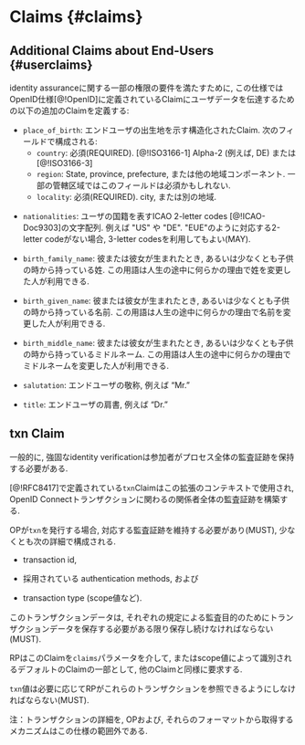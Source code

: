 # Claims {#claims}

## Additional Claims about End-Users {#userclaims}

<!-- In order to fulfill the requirements of some jurisdictions on identity assurance, this specification defines the following Claims for conveying user data in addition to the Claims defined in the OpenID Connect specification [@!OpenID]: -->
identity assuranceに関する一部の権限の要件を満たすために, この仕様ではOpenID仕様[@!OpenID]に定義されているClaimにユーザデータを伝達するための以下の追加のClaimを定義する:

<!-- * `place_of_birth`: a structured Claim representing the End-User’s place of birth. It consists of the following fields: -->
* `place_of_birth`: エンドユーザの出生地を示す構造化されたClaim. 次のフィールドで構成される:
	<!-- * `country`: REQUIRED. [@!ISO3166-1] Alpha-2 (e.g., DE) or [@!ISO3166-3] -->
	* `country`: 必須(REQUIRED). [@!ISO3166-1] Alpha-2 (例えば, DE) または [@!ISO3166-3] 
	<!-- * `region`: State, province, prefecture, or region component. This field might be required in some jurisdictions. -->
	* `region`: State, province, prefecture, または他の地域コンポーネント. 一部の管轄区域ではこのフィールドは必須かもしれない.
	<!-- * `locality`: REQUIRED. city or other locality -->
	* `locality`: 必須(REQUIRED). city, または別の地域.
<!-- * `nationalities`: string array representing the user’s nationalities in ICAO 2-letter codes [@!ICAO-Doc9303], e.g. "US" or "DE". 3-letter codes MAY be used when there is no corresponding ISO 2-letter code, such as "EUE". -->
* `nationalities`: ユーザの国籍を表すICAO 2-letter codes [@!ICAO-Doc9303]の文字配列. 例えば "US" や "DE". "EUE"のように対応する2-letter codeがない場合, 3-letter codesを利用してもよい(MAY).
<!-- * `birth_family_name`: family name someone has when he or she is born, or at least from the time he or she is a child. This term can be used by a person who changes the family name later in life for any reason. -->
* `birth_family_name`: 彼または彼女が生まれたとき, あるいは少なくとも子供の時から持っている姓. この用語は人生の途中に何らかの理由で姓を変更した人が利用できる.
<!-- * `birth_given_name`: given name someone has when he or she is born, or at least from the time he or she is a child. This term can be used by a person who changes the given name later in life for any reason. -->
* `birth_given_name`: 彼または彼女が生まれたとき, あるいは少なくとも子供の時から持っている名前. この用語は人生の途中に何らかの理由で名前を変更した人が利用できる.
<!-- * `birth_middle_name`: middle name someone has when he or she is born, or at least from the time he or she is a child. This term can be used by a person who changes the middle name later in life for any reason. -->
* `birth_middle_name`: 彼または彼女が生まれたとき, あるいは少なくとも子供の時から持っているミドルネーム. この用語は人生の途中に何らかの理由でミドルネームを変更した人が利用できる.
<!-- * `salutation`: End-User’s salutation, e.g. “Mr.” -->
* `salutation`: エンドユーザの敬称, 例えば “Mr.”
<!-- * `title`: End-User’s title, e.g. “Dr.” -->
* `title`: エンドユーザの肩書, 例えば “Dr.”

## txn Claim

<!-- Strong identity verification typically requires the participants to keep an audit trail of the whole process. -->
一般的に, 強固なidentity verificationは参加者がプロセス全体の監査証跡を保持する必要がある.

<!-- The `txn` Claim as defined in [@!RFC8417] is used in the context of this extension to build audit trails across the parties involved in an OpenID Connect transaction. -->
[@!RFC8417]で定義されている`txn`Claimはこの拡張のコンテキストで使用され, OpenID Connectトランザクションに関わるの関係者全体の監査証跡を構築する.

<!-- If the OP issues a `txn`, it MUST maintain a corresponding audit trail, which at least consists of the following details: -->
OPが`txn`を発行する場合, 対応する監査証跡を維持する必要があり(MUST), 少なくとも次の詳細で構成される.

<!-- * the transaction id, -->
* transaction id,
<!-- * the authentication methods employed, and -->
* 採用されている authentication methods, および
<!-- * the transaction type (e.g. scope values). -->
* transaction type (scope値など).

<!-- This transaction data MUST be stored as long as it is required to store transaction data for auditing purposes by the respective regulation. -->
このトランザクションデータは, それぞれの規定による監査目的のためにトランザクションデータを保存する必要がある限り保存し続けなければならない(MUST).

<!-- The RP requests this Claim like any other Claim via the `claims` parameter or as part of a default Claim set identified by a scope value. -->
RPはこのClaimを`claims`パラメータを介して, またはscope値によって識別されるデフォルトのClaimの一部として, 他のClaimと同様に要求する.

<!-- The `txn` value MUST allow an RP to obtain these transaction details if needed. -->
`txn`値は必要に応じてRPがこれらのトランザクションを参照できるようにしなければならない(MUST).

<!-- Note: the mechanism to obtain the transaction details from the OP and their format is out of scope of this specification. -->
注：トランザクションの詳細を, OPおよび, それらのフォーマットから取得するメカニズムはこの仕様の範囲外である.
    



